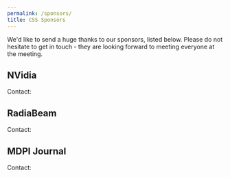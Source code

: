 ```yaml
---
permalink: /sponsors/
title: CSS Sponsors
---
```


We'd like to send a huge thanks to our sponsors, listed below. Please do not hesitate to get in touch - they are looking forward to meeting everyone at the meeting.

## NVidia

Contact:

## RadiaBeam

Contact:

## MDPI Journal

Contact:
